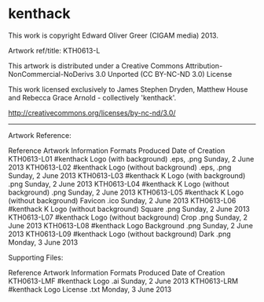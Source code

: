 kenthack
========

This work is copyright Edward Oliver Greer (CIGAM media) 2013.

Artwork ref/title: KTH0613-L

This artwork is distributed under a Creative Commons Attribution-NonCommercial-NoDerivs 3.0 Unported (CC BY-NC-ND 3.0) License

This work licensed exclusively to James Stephen Dryden, Matthew House and Rebecca Grace Arnold - collectively 'kenthack'.

http://creativecommons.org/licenses/by-nc-nd/3.0/

----------------------------------------------------------------

Artwork Reference:

Reference  Artwork Information				Formats Produced	Date of Creation
KTH0613-L01	#kenthack Logo (with background)		.eps, .png		Sunday, 2 June 2013
KTH0613-L02	#kenthack Logo (without background)		.eps, .png		Sunday, 2 June 2013
KTH0613-L03	#kenthack K Logo (with background)		.png			Sunday, 2 June 2013
KTH0613-L04	#kenthack K Logo (without background)		.png			Sunday, 2 June 2013
KTH0613-L05	#kenthack K Logo (without background) Favicon	.ico			Sunday, 2 June 2013
KTH0613-L06	#kenthack K Logo (without background) Square	.png			Sunday, 2 June 2013
KTH0613-L07	#kenthack Logo (without background) Crop	.png			Sunday, 2 June 2013
KTH0613-L08	#kenthack Logo Background			.png			Sunday, 2 June 2013
KTH0613-L09	#kenthack Logo (without background) Dark	.png			Monday, 3 June 2013

Supporting Files:

Reference	Artwork Information				Formats Produced	Date of Creation
KTH0613-LMF	#kenthack Logo					.ai			Sunday, 2 June 2013
KTH0613-LRM	#kenthack Logo License				.txt			Monday, 3 June 2013
